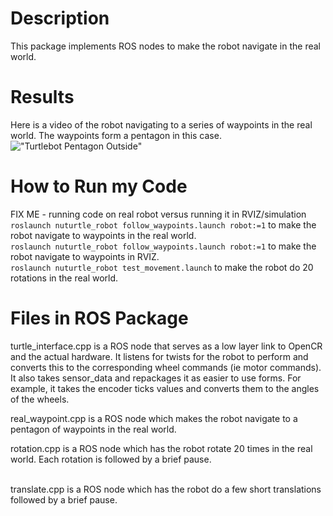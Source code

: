 # Description 
This package implements ROS nodes to make the robot navigate in the real world. 

# Results
Here is a video of the robot navigating to a series of waypoints in the real world. The waypoints form a pentagon in this case. <br /> 
!["Turtlebot Pentagon Outside"](../../images/pentagon.gif)

# How to Run my Code
FIX ME - running code on real robot versus running it in RVIZ/simulation <br />
```roslaunch nuturtle_robot follow_waypoints.launch robot:=1``` to make the robot navigate to waypoints in the real world. <br />
```roslaunch nuturtle_robot follow_waypoints.launch robot:=1``` to make the robot navigate to waypoints in RVIZ. <br />
```roslaunch nuturtle_robot test_movement.launch``` to make the robot do 20 rotations in the real world. <br />

# Files in ROS Package
turtle_interface.cpp is a ROS node that serves as a low layer link to OpenCR and the actual hardware. It listens for twists for the robot to perform and converts this to the corresponding wheel commands (ie motor commands). It also takes sensor_data and repackages it as easier to use forms. For example, it takes the encoder ticks values and converts them to the angles of the wheels.
<br />

real_waypoint.cpp is a ROS node which makes the robot navigate to a pentagon of waypoints in the real world.
<br />

rotation.cpp is a ROS node which has the robot rotate 20 times in the real world. Each rotation is followed by a brief pause.  
<br />

translate.cpp is a ROS node which has the robot do a few short translations followed by a brief pause.
<br />


